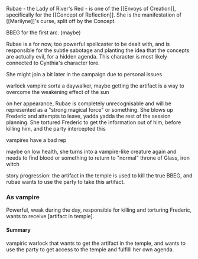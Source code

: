 Rubae - the Lady of River's Red - is one of the [[Envoys of Creation]], specifically for the [[Concept of Reflection]].  She is the manifestation of [[Marilyne]]'s curse, split off by the Concept.



BBEG for the first arc. (maybe)

Rubae is a for now, too powerful spellcaster to be dealt with, and is responsible for the subtle sabotage and planting the idea that the concepts are actually evil, for a hidden agenda. This character is most likely connected to Cynthia's character lore.

She might join a bit later in the campaign due to personal issues

warlock vampire
	sorta a daywalker, maybe getting the artifact is a way to overcome the weakening effect of the sun


on her appearance, Rubae is completely unrecognisable and will be represented as a "strong magical force" or something. She blows up Frederic and attempts to leave, yadda yadda the rest of the session planning.
She tortured Frederic to get the information out of him, before killing him, and the party intercepted this


vampires have a bad rep

maybe on low health, she turns into a vampire-like creature again and needs to find blood or something to return to "normal"
throne of Glass, iron witch



story progression: the artifact in the temple is used to kill the true BBEG, and rubae wants to use the party to take this artifact.

### As vampire
Powerful, weak during the day, responsible for killing and torturing Frederic, wants to receive [artifact in temple]. 

#### Summary
vampiric warlock that wants to get the artifact in the temple, and wants to use the party to get access to the temple and fulfilll her own agenda.